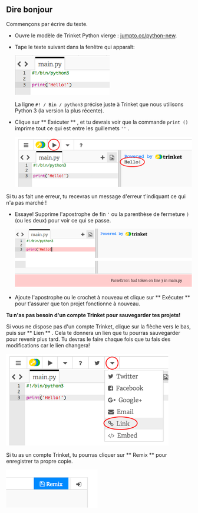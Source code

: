 ## Dire bonjour

Commençons par écrire du texte.

+ Ouvre le modèle de Trinket Python vierge : <a href="http://jumpto.cc/python-new" target="_blank">jumpto.cc/python-new</a>.

+ Tape le texte suivant dans la fenêtre qui apparaît:
    
    ![capture d'écran](images/me-hi.png)
    
    La ligne ` #! / Bin / python3 ` précise juste à Trinket que nous utilisons Python 3 (la version la plus récente).

+ Clique sur ** Exécuter ** , et tu devrais voir que la commande ` print () ` imprime tout ce qui est entre les guillemets ` '' ` .
    
    ![screenshot](images/me-hi-test.png)

Si tu as fait une erreur, tu recevras un message d'erreur t'indiquant ce qui n'a pas marché !

+ Essaye! Supprime l'apostrophe de fin ` ' ` ou la parenthèse de fermeture `) ` (ou les deux) pour voir ce qui se passe.
    
    ![screenshot](images/me-syntax.png)

+ Ajoute l'apostrophe ou le crochet à nouveau et clique sur ** Exécuter ** pour t'assurer que ton projet fonctionne à nouveau.

**Tu n'as pas besoin d'un compte Trinket pour sauvegarder tes projets!**

Si vous ne dispose pas d'un compte Trinket, clique sur la flèche vers le bas, puis sur ** Lien ** . Cela te donnera un lien que tu pourras sauvegarder pour revenir plus tard. Tu devras le faire chaque fois que tu fais des modifications car le lien changera!

![capture d'écran](images/me-link.png)

Si tu as un compte Trinket, tu pourras cliquer sur ** Remix ** pour enregistrer ta propre copie.

![capture d'écran](images/me-remix.png)